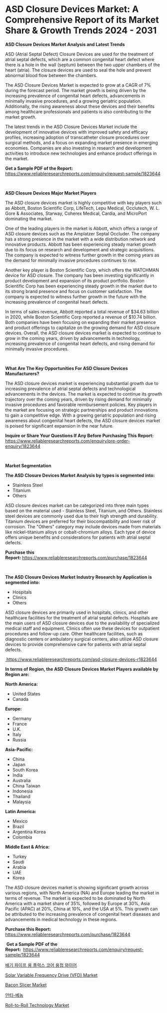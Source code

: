 <p><h1>ASD Closure Devices Market: A Comprehensive Report of its Market Share & Growth Trends 2024 - 2031</h1></p><p><strong>ASD Closure Devices Market Analysis and Latest Trends</strong></p>
<p><p>ASD (Atrial Septal Defect) Closure Devices are used for the treatment of atrial septal defects, which are a common congenital heart defect where there is a hole in the wall (septum) between the two upper chambers of the heart (atria). The closure devices are used to seal the hole and prevent abnormal blood flow between the chambers.</p><p>The ASD Closure Devices Market is expected to grow at a CAGR of 7% during the forecast period. The market growth is being driven by the increasing prevalence of congenital heart defects, advancements in minimally invasive procedures, and a growing geriatric population. Additionally, the rising awareness about these devices and their benefits among healthcare professionals and patients is also contributing to the market growth.</p><p>The latest trends in the ASD Closure Devices Market include the development of innovative devices with improved safety and efficacy profiles, increasing adoption of transcatheter closure procedures over surgical methods, and a focus on expanding market presence in emerging economies. Companies are also investing in research and development activities to introduce new technologies and enhance product offerings in the market.</p></p>
<p><strong>Get a Sample PDF of the Report:&nbsp;</strong> <a href="https://www.reliableresearchreports.com/enquiry/request-sample/1823644">https://www.reliableresearchreports.com/enquiry/request-sample/1823644</a></p>
<p>&nbsp;</p>
<p><strong>ASD Closure Devices Major Market Players</strong></p>
<p><p>The ASD closure devices market is highly competitive with key players such as Abbott, Boston Scientific Corp, LifeTech, Lepu Medical, Occlutech, W. L. Gore & Associates, Starway, Coherex Medical, Cardia, and MicroPort dominating the market. </p><p>One of the leading players in the market is Abbott, which offers a range of ASD closure devices such as the Amplatzer Septal Occluder. The company has a strong presence in the market with a wide distribution network and innovative products. Abbott has been experiencing steady market growth due to its focus on research and development and strategic acquisitions. The company is expected to witness further growth in the coming years as the demand for minimally invasive procedures continues to rise.</p><p>Another key player is Boston Scientific Corp, which offers the WATCHMAN device for ASD closure. The company has been investing significantly in product development and expansion of its product portfolio. Boston Scientific Corp has been experiencing steady growth in the market due to its strong brand presence and focus on customer satisfaction. The company is expected to witness further growth in the future with the increasing prevalence of congenital heart defects.</p><p>In terms of sales revenue, Abbott reported a total revenue of $34.63 billion in 2020, while Boston Scientific Corp reported a revenue of $10.74 billion. Both companies have been focusing on expanding their market presence and product offerings to capitalize on the growing demand for ASD closure devices. Overall, the ASD closure devices market is expected to continue to grow in the coming years, driven by advancements in technology, increasing prevalence of congenital heart defects, and rising demand for minimally invasive procedures.</p></p>
<p>&nbsp;</p>
<p><strong>What Are The Key Opportunities For ASD Closure Devices Manufacturers?</strong></p>
<p><p>The ASD closure devices market is experiencing substantial growth due to increasing prevalence of atrial septal defects and technological advancements in the devices. The market is expected to continue its growth trajectory over the coming years, driven by rising demand for minimally invasive procedures and favorable reimbursement policies. Key players in the market are focusing on strategic partnerships and product innovations to gain a competitive edge. With a growing geriatric population and rising awareness about congenital heart defects, the ASD closure devices market is poised for significant expansion in the near future.</p></p>
<p><strong>Inquire or Share Your Questions If Any Before Purchasing This Report:</strong> <a href="https://www.reliableresearchreports.com/enquiry/pre-order-enquiry/1823644">https://www.reliableresearchreports.com/enquiry/pre-order-enquiry/1823644</a></p>
<p>&nbsp;</p>
<p><strong>Market Segmentation</strong></p>
<p><strong>The ASD Closure Devices Market Analysis by types is segmented into:</strong></p>
<p><ul><li>Stainless Steel</li><li>Titanium</li><li>Others</li></ul></p>
<p><p>ASD closure devices market can be categorized into three main types based on the material used - Stainless Steel, Titanium, and Others. Stainless steel devices are commonly used due to their high strength and durability. Titanium devices are preferred for their biocompatibility and lower risk of corrosion. The "Others" category may include devices made from materials like nickel-titanium alloys or cobalt-chromium alloys. Each type of device offers unique benefits and considerations for patients with atrial septal defects.</p></p>
<p><strong>Purchase this Report:&nbsp;</strong><a href="https://www.reliableresearchreports.com/purchase/1823644">https://www.reliableresearchreports.com/purchase/1823644</a></p>
<p>&nbsp;</p>
<p><strong>The ASD Closure Devices Market Industry Research by Application is segmented into:</strong></p>
<p><ul><li>Hospitals</li><li>Clinics</li><li>Others</li></ul></p>
<p><p>ASD closure devices are primarily used in hospitals, clinics, and other healthcare facilities for the treatment of atrial septal defects. Hospitals are the main users of ASD closure devices due to the availability of specialized medical staff and equipment. Clinics often use these devices for outpatient procedures and follow-up care. Other healthcare facilities, such as diagnostic centers or ambulatory surgical centers, also utilize ASD closure devices to provide comprehensive care for patients with atrial septal defects.</p></p>
<p><a href="https://www.reliableresearchreports.com/asd-closure-devices-r1823644">&nbsp;https://www.reliableresearchreports.com/asd-closure-devices-r1823644</a></p>
<p><strong>In terms of Region, the ASD Closure Devices Market Players available by Region are:</strong></p>
<p>
    <p> <strong> North America: </strong>
        <ul>
            <li>United States</li>
            <li>Canada</li>
        </ul>
        </p> 
    <p> <strong> Europe: </strong>
        <ul>
            <li>Germany</li>
            <li>France</li>
            <li>U.K.</li>
            <li>Italy</li>
            <li>Russia</li>
        </ul>
        </p> 
    <p> <strong> Asia-Pacific: </strong>
        <ul>
            <li>China</li>
            <li>Japan</li>
            <li>South Korea</li>
            <li>India</li>
            <li>Australia</li>
            <li>China Taiwan</li>
            <li>Indonesia</li>
            <li>Thailand</li>
            <li>Malaysia</li>
        </ul>
        </p> 
    <p> <strong> Latin America: </strong>
        <ul>
            <li>Mexico</li>
            <li>Brazil</li>
            <li>Argentina Korea</li>
            <li>Colombia</li>
        </ul>
        </p> 
    <p> <strong> Middle East & Africa: </strong>
        <ul>
            <li>Turkey</li>
            <li>Saudi</li>
            <li>Arabia</li>
            <li>UAE</li>
            <li>Korea</li>
        </ul>
    </p>
    </p>
<p><p>The ASD closure devices market is showing significant growth across various regions, with North America (NA) and Europe leading the market in terms of revenue. The market is expected to be dominated by North America with a market share of 35%, followed by Europe at 30%, Asia Pacific (APAC) at 20%, China at 10%, and the USA at 5%. This growth can be attributed to the increasing prevalence of congenital heart diseases and advancements in medical technology in these regions.</p></p>
<p><strong>Purchase this Report: </strong><a href="https://www.reliableresearchreports.com/purchase/1823644">https://www.reliableresearchreports.com/purchase/1823644</a></p>
<p>&nbsp;<strong>Get a Sample PDF of the Report:&nbsp;&nbsp;</strong><a href="https://www.reliableresearchreports.com/enquiry/request-sample/1823644">https://www.reliableresearchreports.com/enquiry/request-sample/1823644</a></p>
<p><strong></strong></p>
<p><p><a href="https://github.com/nhaiquang84/Market-Research-Report-List-1/blob/main/6941406180402.md">배기 파이프 용 플럭스 코어 용접 와이어</a></p><p><a href="https://github.com/RyleeBauch2023/Market-Research-Report-List-1/blob/main/solar-variable-frequency-drive-vfd-market.md">Solar Variable Frequency Drive (VFD) Market</a></p><p><a href="https://issuu.com/reportprime-2/docs/bacon-slicer-market-size-2030.pptx">Bacon Slicer Market</a></p><p><a href="https://github.com/airdroplover110/Market-Research-Report-List-1/blob/main/4456448180403.md">안티-베놈</a></p><p><a href="https://github.com/jodemen/Market-Research-Report-List-3/blob/main/roll-to-roll-technology-market.md">Roll-to-Roll Technology Market</a></p></p>